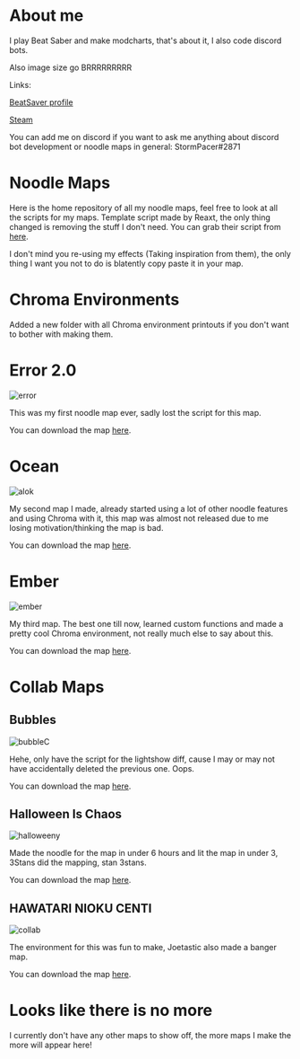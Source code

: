 # About me
I play Beat Saber and make modcharts, that's about it, I also code discord bots.

Also image size go BRRRRRRRRR

Links:

[BeatSaver profile](https://beatsaver.com/profile/4288783)

[Steam](https://steamcommunity.com/profiles/76561198343533017)

You can add me on discord if you want to ask me anything about discord bot development or noodle maps in general: StormPacer#2871

# Noodle Maps
Here is the home repository of all my noodle maps, feel free to look at all the scripts for my maps. Template script made by Reaxt, the only thing changed is removing the stuff I don't need. You can grab their script from [here](https://github.com/Aeroluna/NoodleExtensions/blob/master/Documentation/examples/documentationMap/demo.js). 

I don't mind you re-using my effects (Taking inspiration from them), the only thing I want you not to do is blatently copy paste it in your map.

# Chroma Environments
Added a new folder with all Chroma environment printouts if you don't want to bother with making them.

# Error 2.0

![error](https://user-images.githubusercontent.com/73640025/143054965-70e2c038-4111-4c19-ad10-9d4a2de48699.jpg)

This was my first noodle map ever, sadly lost the script for this map.

You can download the map [here](https://beatsaver.com/maps/1d3d2).

# Ocean

![alok](https://user-images.githubusercontent.com/73640025/143055050-e9f36174-36a4-4f90-80b6-ca9453fe1223.jpg)

My second map I made, already started using a lot of other noodle features and using Chroma with it, this map was almost not released due to me losing motivation/thinking the map is bad.

You can download the map [here](https://beatsaver.com/maps/1de59).

# Ember

![ember](https://user-images.githubusercontent.com/73640025/147773348-20f918b6-1d91-4006-885a-5b47b26dc632.png)

My third map. The best one till now, learned custom functions and made a pretty cool Chroma environment, not really much else to say about this.

You can download the map [here](https://beatsaver.com/maps/1f4e4).

# Collab Maps

## Bubbles

![bubbleC](https://user-images.githubusercontent.com/73640025/153042628-0a36bfbb-7f62-42d4-bf9e-2f58b88be8b7.png)

Hehe, only have the script for the lightshow diff, cause I may or may not have accidentally deleted the previous one. Oops.

You can download the map [here](https://beatsaver.com/maps/21636).

## Halloween Is Chaos

![halloweeny](https://user-images.githubusercontent.com/73640025/197297086-18dd4aef-ab7b-4741-b835-8c46699a1b0e.jpg)

Made the noodle for the map in under 6 hours and lit the map in under 3, 3Stans did the mapping, stan 3stans.

You can download the map [here](https://beatsaver.com/maps/2b2b1).

## HAWATARI NIOKU CENTI

![collab](https://user-images.githubusercontent.com/73640025/200186225-be4e3e26-22bf-457c-8bdb-e8de3a485161.jpg)

The environment for this was fun to make, Joetastic also made a banger map.

You can download the map [here](https://beatsaver.com/maps/2b9c2).

# Looks like there is no more

I currently don't have any other maps to show off, the more maps I make the more will appear here!

